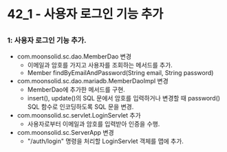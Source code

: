 # 42_1 - 사용자 로그인 기능 추가

## 

### 1: 사용자 로그인 기능 추가.

- com.moonsolid.sc.dao.MemberDao 변경
  - 이메일과 암호를 가지고 사용자를 조회하는 메서드를 추가.
  - Member findByEmailAndPassword(String email, String password)
- com.moonsolid.sc.dao.mariadb.MemberDaoImpl 변경
  - MemberDao에 추가한 메서드를 구현.
  - insert(), update()의 SQL 문에서 암호를 입력하거나 변경할 때 
    password() SQL 함수로 인코딩하도록 SQL 문을 변경.
- com.moonsolid.sc.servlet.LoginServlet 추가
  - 사용자로부터 이메일과 암호를 입력받아 인증을 수행.
- com.moonsolid.sc.ServerApp 변경
  - "/auth/login" 명령을 처리할 LoginServlet 객체를 맵에 추가.
  